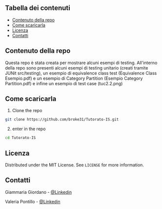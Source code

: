

<!-- TABLE OF CONTENTS -->
## Tabella dei contenuti

* [Contenuto della repo](#contenuto-della-repo)
* [Come scaricarla](#Come-scaricarla)
* [Licenza](#Licenza)
* [Contatti](#Contatti)



<!-- CONTENUTO DELLA REPO -->
## Contenuto della repo

Questa repo è stata creata per mostrare alcuni esempi di testing. All'interno della repo sono presenti alcuni esempi di testing unitario (creati tramite JUNit src/testing),
un esempio di equivalence class test (Equivalence Class Esempio.pdf) e un esempio di Category Partition (Esempio Category Partition.pdf) e infine un esempio di test case (tuc2.2.png)


<!-- Come-scaricarla -->
## Come scaricarla
1. Clone the repo

```sh
git clone https://github.com/broke31/Tutorato-IS.git
```
2. enter in the repo 
```sh
cd Tutorato-IS
```

## Licenza

Distributed under the MIT License. See `LICENSE` for more information.



<!-- CONTACT -->
## Contatti

Giammaria Giordano - [@Linkedin](https://www.linkedin.com/in/giammaria-giordano/)

Valeria Pontillo - [@Linkedin](https://www.linkedin.com/in/valeria-pontillo/) 






<!-- MARKDOWN LINKS & IMAGES -->
<!-- https://www.markdownguide.org/basic-syntax/#reference-style-links -->
[contributors-shield]: https://img.shields.io/github/contributors/othneildrew/Best-README-Template.svg?style=flat-square
[contributors-url]: https://github.com/othneildrew/Best-README-Template/graphs/contributors
[forks-shield]: https://img.shields.io/github/forks/othneildrew/Best-README-Template.svg?style=flat-square
[forks-url]: https://github.com/othneildrew/Best-README-Template/network/members
[stars-shield]: https://img.shields.io/github/stars/othneildrew/Best-README-Template.svg?style=flat-square
[stars-url]: https://github.com/othneildrew/Best-README-Template/stargazers
[issues-shield]: https://img.shields.io/github/issues/othneildrew/Best-README-Template.svg?style=flat-square
[issues-url]: https://github.com/othneildrew/Best-README-Template/issues
[license-shield]: https://img.shields.io/github/license/othneildrew/Best-README-Template.svg?style=flat-square
[license-url]: https://github.com/othneildrew/Best-README-Template/blob/master/LICENSE.txt
[linkedin-shield]: https://img.shields.io/badge/-LinkedIn-black.svg?style=flat-square&logo=linkedin&colorB=555
[product-screenshot]: images/screenshot.png
